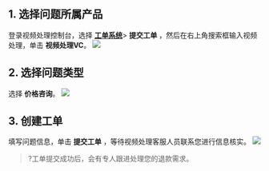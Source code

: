 ## 1. 选择问题所属产品

登录视频处理控制台，选择 [**工单系统**](https://console.cloud.tencent.com/workorder)> **提交工单** ，然后在右上角搜索框输入视频处理，单击 **视频处理VC**。
![](https://main.qcloudimg.com/raw/dd0e2fafedfc811f526a3b80ed2a668e.png)

## 2. 选择问题类型

选择 **价格咨询**。
![](https://main.qcloudimg.com/raw/3ee8cf7b24f96ec600a2d6b23c23ea31.png)

## 3. 创建工单

填写问题信息，单击 **提交工单** ，等待视频处理客服人员联系您进行信息核实。
![](https://main.qcloudimg.com/raw/8bd80f12468b62763bf91ea72aa1d4cc.png)

>?工单提交成功后，会有专人跟进处理您的退款需求。
 
